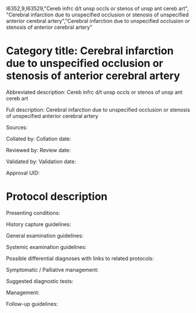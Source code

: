 I6352,9,I63529,"Cereb infrc d/t unsp occls or stenos of unsp ant cereb art", "Cerebral infarction due to unspecified occlusion or stenosis of unspecified anterior cerebral artery","Cerebral infarction due to unspecified occlusion or stenosis of anterior cerebral artery"
# Category title: Cerebral infarction due to unspecified occlusion or stenosis of anterior cerebral artery

Abbreviated description: Cereb infrc d/t unsp occls or stenos of unsp ant cereb art

Full description: Cerebral infarction due to unspecified occlusion or stenosis of unspecified anterior cerebral artery

Sources:

Collated by:
Collation date:

Reviewed by:
Review date:

Validated by:
Validation date:

Approval UID:

# Protocol description

Presenting conditions:

History capture guidelines:

General examination guidelines:

Systemic examination guidelines:

Possible differential diagnoses with links to related protocols:

Symptomatic / Palliative management:

Suggested diagnostic tests:

Management:

Follow-up guidelines:
